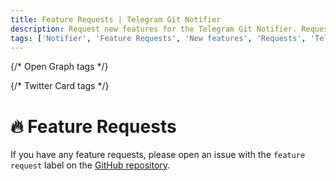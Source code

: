 ```yaml
---
title: Feature Requests | Telegram Git Notifier
description: Request new features for the Telegram Git Notifier. Request new features for the Telegram Git Notifier bot. Get the list of all feature requests available in the bot.
tags: ['Notifier', 'Feature Requests', 'New features', 'Requests', 'Telegram Git Notifier Feature', 'Telegram bot', 'Support']
---
```


<head>
  <meta name="robots" content="index,follow" />
  <meta name="author" content="CSlant" />
  <link rel="canonical" data-rh="true" href="/telegram-git-notifier/support/feature-requests" />
  
  {/* Open Graph tags */}
  <meta property="og:title" content="Feature Requests | Telegram Git Notifier" />
  <meta property="og:description" content="Request new features for the Telegram Git Notifier. Request new features for the Telegram Git Notifier bot. Get the list of all feature requests available in..." />
  <meta property="og:type" content="article" />
  <meta property="og:url" content="https://docs.cslant.com/telegram-git-notifier/support/feature-requests" />
  
  {/* Twitter Card tags */}
  <meta name="twitter:card" content="summary" />
  <meta name="twitter:title" content="Feature Requests | Telegram Git Notifier" />
  <meta name="twitter:description" content="Request new features for the Telegram Git Notifier. Request new features for the Telegram Git Notifier bot. Get the list of all feature requests available in..." />
</head>

# 🔥 Feature Requests

If you have any feature requests, please open an issue with the `feature request` label on
the [GitHub repository](https://github.com/cslant/laravel-telegram-git-notifier/issues/new?assignees=&labels=&projects=&template=feature_request.md&title=).
